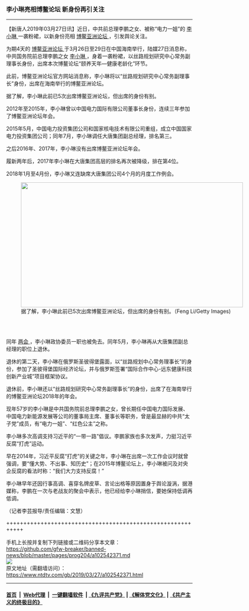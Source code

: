 ### 李小琳亮相博鳌论坛 新身份再引关注
------------------------

<div class="post_content" itemprop="articleBody">
 <p>
  【新唐人2019年03月27日讯】近日，中共前总理李鹏之女、被称“电力一姐”的
  <a href="https://www.ntdtv.com/gb/李小琳.htm">
   李小琳
  </a>
  一袭粉裙，以新身份亮相
  <a href="https://www.ntdtv.com/gb/博鳌亚洲论坛.htm">
   博鳌亚洲论坛
  </a>
  ，引发舆论关注。
 </p>
 <p>
  为期4天的
  <a href="https://www.ntdtv.com/gb/博鳌亚洲论坛.htm">
   博鳌亚洲论坛
  </a>
  于3月26日至29日在中国海南举行，陆媒27日消息称，中共国务院前总理李鹏之女
  <a href="https://www.ntdtv.com/gb/李小琳.htm">
   李小琳
  </a>
  ，身着一袭粉裙，以丝路规划研究中心常务副理事长身份，出席本次博鳌论坛“颐养天年—健康老龄化”环节。
 </p>
 <p>
  此前，博鳌亚洲论坛官方网站消息称，李小琳将以“丝路规划研究中心常务副理事长”身份，出席在海南举行的博鳌亚洲论坛。
 </p>
 <p>
  据了解，李小琳此前已5次出席博鳌亚洲论坛，但出席的身份有别。
 </p>
 <p>
  2012年至2015年，李小琳曾以中国电力国际有限公司董事长身份，连续三年参加了博鳌亚洲论坛年会。
 </p>
 <p>
  2015年5月，中国电力投资集团公司和国家核电技术有限公司重组，成立中国国家电力投资集团公司；同年7月，李小琳调任大唐集团副总经理，排名第三。
 </p>
 <p>
  之后2016年、2017年，李小琳没有出席博鳌亚洲论坛年会。
 </p>
 <p>
  履新两年后，2017年李小琳在大唐集团高层的排名再次被降级，排在第4位。
 </p>
 <p>
  2018年1月至4月份，李小琳又连缺席大唐集团公司4个月的月度工作例会。
 </p>
 <figure class="wp-caption alignnone" id="attachment_102542379" style="width: 600px">
  <a href="https://www.ntdtv.com/assets/uploads/2019/03/GettyImages-477093495.jpg">
   <img alt="" class="size-medium wp-image-102542379" height="338" src="https://www.ntdtv.com/assets/uploads/2019/03/GettyImages-477093495-600x338.jpg" width="600"/>
  </a>
  <br/><figcaption class="wp-caption-text">
   据了解，李小琳此前已5次出席博鳌亚洲论坛，但出席的身份有别。（Feng Li/Getty Images)
  </figcaption><br/>
 </figure><br/>
 <p>
  同年
  <a href="https://www.ntdtv.com/gb/两会.htm">
   两会
  </a>
  ，李小琳政协委员一职也被免去。同年5月，李小琳再从大唐集团副总经理的职位上退休。
 </p>
 <p>
  退休的第二天，李小琳在俄罗斯圣彼得堡露面，以“丝路规划中心常务理事长”的身份，参加了圣彼得堡国际经济论坛，并与俄罗斯签署“国际合作中心-远东健康科技创新产业城”项目框架协议。
 </p>
 <p>
  退休前，李小琳还以“丝路规划研究中心常务副理事长”的身份，出席了在海南举行的博鳌亚洲论坛2018年的年会。
 </p>
 <p>
  现年57岁的李小琳是中共国务院前总理李鹏之女，曾长期任中国电力国际发展、中国电力新能源发展等公司的董事局主席、董事长等职务，曾是最显赫的中共“太子党”成员，有“电力一姐”、“红色公主”之称。
 </p>
 <p>
  李小琳多次高调支持习近平的“一带一路”倡议。李鹏家族也多次发声，力挺习近平反腐“打虎”运动。
 </p>
 <p>
  早在2014年，习近平反腐“打虎”的关键之年，李小琳在出席一次工作会议时就曾强调，要“懂大势、不出事、知历史”；在2015年博鳌论坛上，李小琳被问及对央企反腐的看法时称：“我们大力支持反腐！”
 </p>
 <p>
  李小琳早年还因行事高调、喜穿名牌皮草、言论出格等原因置身于舆论漩涡，据港媒称，李鹏在一次与老战友的聚会中表示，他已经给李小琳捎信，要她保持低调再低调。
 </p>
 <p>
  （记者李芸报导/责任编辑：文慧）
 </p>
 <div class="single_ad">
 </div>
</div>

+++++++++++++++++++++++++++++++++++++++++++++++++++++++++++<br/><br/>
手机上长按并复制下列链接或二维码分享本文章：<br/>
https://github.com/gfw-breaker/banned-news/blob/master/pages/prog204/a102542371.md <br/>
<a href='https://github.com/gfw-breaker/banned-news/blob/master/pages/prog204/a102542371.md'><img src='https://github.com/gfw-breaker/banned-news/blob/master/pages/prog204/a102542371.md.png'/></a> <br/>
原文地址（需翻墙访问）：https://www.ntdtv.com/gb/2019/03/27/a102542371.html


------------------------
#### [首页](https://github.com/gfw-breaker/banned-news/blob/master/README.md) &nbsp;|&nbsp; [Web代理](https://github.com/labour-camp/helloworld) &nbsp;|&nbsp; [一键翻墙软件](https://github.com/gfw-breaker/nogfw/blob/master/README.md) &nbsp;| [《九评共产党》](https://github.com/gfw-breaker/9ping.md/blob/master/README.md#九评之一评共产党是什么) | [《解体党文化》](https://github.com/gfw-breaker/jtdwh.md/blob/master/README.md) | [《共产主义的终极目的》](https://github.com/gfw-breaker/gczydzjmd.md/blob/master/README.md)

